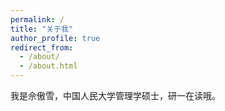 ```yaml
---
permalink: /
title: "关于我"
author_profile: true
redirect_from: 
  - /about/
  - /about.html
---
```


我是佘傲雪，中国人民大学管理学硕士，研一在读哦。